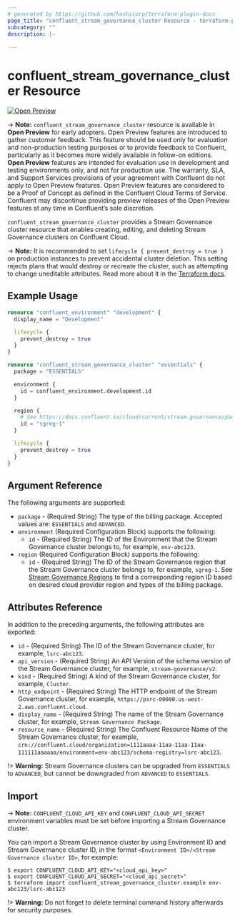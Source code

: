 ```yaml
---
# generated by https://github.com/hashicorp/terraform-plugin-docs
page_title: "confluent_stream_governance_cluster Resource - terraform-provider-confluent"
subcategory: ""
description: |-
  
---
```


# confluent_stream_governance_cluster Resource

[![Open Preview](https://img.shields.io/badge/Lifecycle%20Stage-Open%20Preview-%2300afba)](https://docs.confluent.io/cloud/current/api.html#section/Versioning/API-Lifecycle-Policy)

-> **Note:** `confluent_stream_governance_cluster` resource is available in **Open Preview** for early adopters. Open Preview features are introduced to gather customer feedback. This feature should be used only for evaluation and non-production testing purposes or to provide feedback to Confluent, particularly as it becomes more widely available in follow-on editions.  
**Open Preview** features are intended for evaluation use in development and testing environments only, and not for production use. The warranty, SLA, and Support Services provisions of your agreement with Confluent do not apply to Open Preview features. Open Preview features are considered to be a Proof of Concept as defined in the Confluent Cloud Terms of Service. Confluent may discontinue providing preview releases of the Open Preview features at any time in Confluent’s sole discretion.

`confluent_stream_governance_cluster` provides a Stream Governance cluster resource that enables creating, editing, and deleting Stream Governance clusters on Confluent Cloud.

-> **Note:** It is recommended to set `lifecycle { prevent_destroy = true }` on production instances to prevent accidental cluster deletion. This setting rejects plans that would destroy or recreate the cluster, such as attempting to change uneditable attributes. Read more about it in the [Terraform docs](https://www.terraform.io/language/meta-arguments/lifecycle#prevent_destroy).

## Example Usage

```terraform
resource "confluent_environment" "development" {
  display_name = "Development"

  lifecycle {
    prevent_destroy = true
  }
}

resource "confluent_stream_governance_cluster" "essentials" {
  package = "ESSENTIALS"

  environment {
    id = confluent_environment.development.id
  }

  region {
    # See https://docs.confluent.io/cloud/current/stream-governance/packages.html#stream-governance-regions
    id = "sgreg-1"
  }

  lifecycle {
    prevent_destroy = true
  }
}
```

<!-- schema generated by tfplugindocs -->
## Argument Reference

The following arguments are supported:

- `package` - (Required String) The type of the billing package. Accepted values are: `ESSENTIALS` and `ADVANCED`.
- `environment` (Required Configuration Block) supports the following:
    - `id` - (Required String) The ID of the Environment that the Stream Governance cluster belongs to, for example, `env-abc123`.
- `region` (Required Configuration Block) supports the following:
    - `id` - (Required String) The ID of the Stream Governance region that the Stream Governance cluster belongs to, for example, `sgreg-1`. See [Stream Governance Regions](https://docs.confluent.io/cloud/current/stream-governance/packages.html#stream-governance-regions) to find a corresponding region ID based on desired cloud provider region and types of the billing package.

## Attributes Reference

In addition to the preceding arguments, the following attributes are exported:

- `id` - (Required String) The ID of the Stream Governance cluster, for example, `lsrc-abc123`.
- `api_version` - (Required String) An API Version of the schema version of the Stream Governance cluster, for example, `stream-governance/v2`.
- `kind` - (Required String) A kind of the Stream Governance cluster, for example, `Cluster`.
- `http_endpoint` - (Required String) The HTTP endpoint of the Stream Governance cluster, for example, `https://psrc-00000.us-west-2.aws.confluent.cloud`.
- `display_name` - (Required String) The name of the Stream Governance cluster, for example, `Stream Governance Package`.
- `resource_name` - (Required String) The Confluent Resource Name of the Stream Governance cluster, for example, `crn://confluent.cloud/organization=1111aaaa-11aa-11aa-11aa-111111aaaaaa/environment=env-abc123/schema-registry=lsrc-abc123`.

!> **Warning:** Stream Governance clusters can be upgraded from `ESSENTIALS` to `ADVANCED`, but cannot be downgraded from `ADVANCED` to `ESSENTIALS`.

## Import

-> **Note:** `CONFLUENT_CLOUD_API_KEY` and `CONFLUENT_CLOUD_API_SECRET` environment variables must be set before importing a Stream Governance cluster.

You can import a Stream Governance cluster by using Environment ID and Stream Governance cluster ID, in the format `<Environment ID>/<Stream Governance cluster ID>`, for example:

```shell
$ export CONFLUENT_CLOUD_API_KEY="<cloud_api_key>"
$ export CONFLUENT_CLOUD_API_SECRET="<cloud_api_secret>"
$ terraform import confluent_stream_governance_cluster.example env-abc123/lsrc-abc123
```

!> **Warning:** Do not forget to delete terminal command history afterwards for security purposes.
